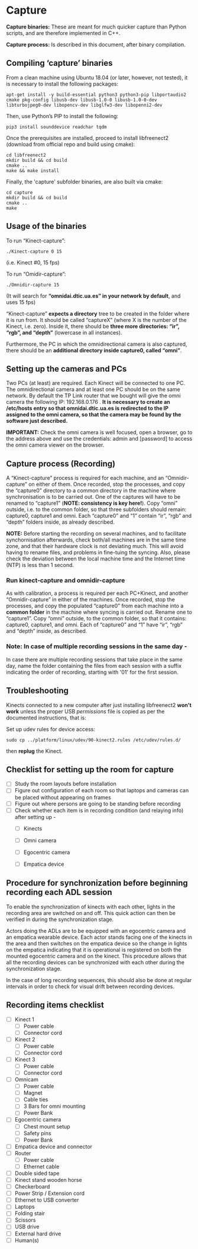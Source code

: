 # Capture

**Capture binaries:** These are meant for much quicker capture than Python scripts, and are therefore implemented in C++.

**Capture process:** Is described in this document, after binary compilation.

## Compiling ‘capture’ binaries

From a clean machine using Ubuntu 18.04 (or later, however, not tested), it is necessary to install the following packages:

```
apt-get install -y build-essential python3 python3-pip libportaudio2 	cmake pkg-config libusb-dev libusb-1.0-0 libusb-1.0-0-dev libturbojpeg0-dev libopencv-dev libglfw3-dev libopenni2-dev
```

Then, use Python’s PIP to install the following:

```
pip3 install sounddevice readchar tqdm
```

Once the prerequisites are installed, proceed to install libfreenect2 (download from official repo and build using cmake):

```
cd libfreenect2
mkdir build && cd build
cmake ..
make && make install
```

Finally, the 'capture' subfolder binaries, are also built via cmake:

```
cd capture
mkdir build && cd build
cmake ..
make
```

## Usage of the binaries

To run “Kinect-capture”:

```
./Kinect-capture 0 15
```

(i.e. Kinect #0, 15 fps)

To run “Omidir-capture”:

```
./Omnidir-capture 15
```

(It will search for **“omnidai.dtic.ua.es” in your network by default**, and uses 15 fps)

“Kinect-capture” **expects a directory** tree to be created in the folder where it is run from. It should be called “captureX” (where X is the number of the Kinect, i.e. zero). Inside it, there should be **three more directories: “ir”, “rgb”, and “depth”** (lowercase in all instances).

Furthermore, the PC in which the omnidirectional camera is also captured, there should be an **additional directory inside capture0, called “omni”**.

## Setting up the cameras and PCs

Two PCs (at least) are required. Each Kinect will be connected to one PC. The omnidirectional camera and at least one PC should be on the same network. By default the TP Link router that we bought will give the omni camera the following IP: 192.168.0.176 . **It is necessary to create an /etc/hosts entry so that omnidai.dtic.ua.es is redirected to the IP assigned to the omni camera, so that the camera may be found by the software just described.**

**IMPORTANT:** Check the omni camera is well focused, open a browser, go to the address above and use the credentials: admin and [password] to access the omni camera viewer on the browser.

## Capture process (Recording)

A “Kinect-capture” process is required for each machine, and an “Omnidir-capture” on either of them. Once recorded, stop the processes, and copy the “capture0” directory to a common directory in the machine where synchronisation is to be carried out. One of the captures will have to be renamed to “capture1” (**NOTE: consistency is key here!**). Copy “omni” outside, i.e. to the common  folder, so that three subfolders should remain: capture0, capture1 and omni. Each “capture0” and “1” contain “ir”, “rgb” and “depth” folders inside, as already described.

**NOTE:** Before starting the recording on several machines, and to facilitate synchornisation afterwards, check both/all machines are in the same time zone, and that their hardware clock is not deviating much. This will avoid having to rename files, and problems in fine-tuing the syncing. Also, please check the deviation between the local machine time and the Internet time (NTP) is less than 1 second.

### Run kinect-capture and omnidir-capture

As with calibration, a process is required per each PC+Kinect, and another “Omnidir-capture” in either of the machines. Once recorded, stop the processes, and copy the populated “capture0” from each machine into a **common folder** in the machine where syncing is carried out. Rename one to “capture1”. Copy “omni” outside, to the common folder, so that it contains: capture0, capture1, and omni. Each of “capture0” and “1” have “ir”, “rgb” and “depth” inside, as described.

### Note: In case of multiple recording sessions in the same day -
In case there are multiple recording sessions that take place in the same day, name the folder containing the files from each session with a suffix indicating the order of recording, starting with '01' for the first session. 

## Troubleshooting

Kinects connected to a new computer after just installing libfreenect2 **won't work** unless the proper USB *permissions* file is copied as per the documented instructions, that is:

Set up udev rules for device access:

```
sudo cp ../platform/linux/udev/90-kinect2.rules /etc/udev/rules.d/
```

then **replug** the Kinect.

## Checklist for setting up the room for capture
- [ ] Study the room layouts before installation
- [ ] Figure out configuration of each room so that laptops and cameras can be placed without appearing on frames
- [ ] Figure out where persons are going to be standing before recording
- [ ] Check whether each item is in recording condition (and relaying info) after setting up -
    - [ ] Kinects
    - [ ] Omni camera
    - [ ] Egocentric camera
    - [ ] Empatica device


## Procedure for synchronization before beginning recording each ADL session
To enable the synchronization of kinects with each other, lights in the recording area are switched on and off. This quick action can then be verified in during the synchronization stage.

Actors doing the ADLs are to be equipped with an egocentric camera and an empatica wearable device. Each actor stands facing one of the kinects in the area and then switches on the empatica device so the change in lights on the empatica indicating that it is operational is registered on both the mounted egocentric camera and on the kinect. This procedure allows that all the recording devices can be synchronized with each other during the synchronization stage.

In the case of long recording sequences, this should also be done at regular intervals in order to check for visual drift between recording devices.

## Recording items checklist
- [ ] Kinect 1
    - [ ] Power cable
    - [ ] Connector cord
- [ ] Kinect 2
    - [ ] Power cable
    - [ ] Connector cord
- [ ] Kinect 3
    - [ ] Power cable
    - [ ] Connector cord
- [ ] Omnicam
    - [ ] Power cable
    - [ ] Magnet
    - [ ] Cable ties
    - [ ] 3 Bars for omni mounting
    - [ ] Power Bank
- [ ] Egocentric camera
    - [ ] Chest mount setup
    - [ ] Safety pins
    - [ ] Power Bank
- [ ] Empatica device and connector
- [ ] Router 
    - [ ] Power cable
    - [ ] Ethernet cable
- [ ] Double sided tape
- [ ] Kinect stand wooden horse 
- [ ] Checkerboard
- [ ] Power Strip / Extension cord
- [ ] Ethernet to USB converter
- [ ] Laptops 
- [ ] Folding stair
- [ ] Scissors
- [ ] USB drive
- [ ] External hard drive
- [ ] Human(s)
